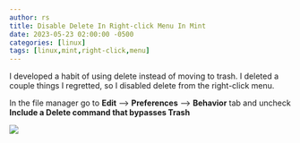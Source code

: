 ```yaml
---
author: rs
title: Disable Delete In Right-click Menu In Mint 
date: 2023-05-23 02:00:00 -0500 
categories: [linux]
tags: [linux,mint,right-click,menu]
---
```

I developed a habit of using delete instead of moving to trash. I deleted a couple things I regretted, so I disabled delete from the right-click menu.

In the file manager go to **Edit** --> **Preferences** --> **Behavior** tab and uncheck **Include a Delete command that bypasses Trash**


![](https://www.dbqrs.com/images/posts/disable-delete.png)
